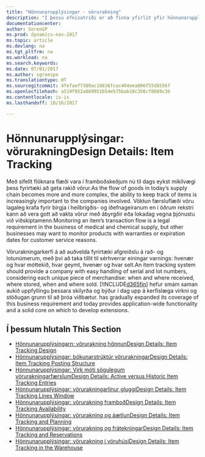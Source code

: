 ```yaml
---
title: "Hönnunarupplýsingar - vörurakning"
description: "Í þessu efnisatriði er að finna yfirlit yfir hönnunarupplýsingar fyrir vörurakningu."
documentationcenter: 
author: SorenGP
ms.prod: dynamics-nav-2017
ms.topic: article
ms.devlang: na
ms.tgt_pltfrm: na
ms.workload: na
ms.search.keywords: 
ms.date: 07/01/2017
ms.author: sgroespe
ms.translationtype: HT
ms.sourcegitcommit: 4fefaef7380ac10836fcac404eea006f55d8556f
ms.openlocfilehash: a519f952a869951b54e575bab10c356cf8689c3b
ms.contentlocale: is-is
ms.lasthandoff: 10/16/2017

---
```

# <a name="design-details-item-tracking"></a><span data-ttu-id="443f6-103">Hönnunarupplýsingar: vörurakning</span><span class="sxs-lookup"><span data-stu-id="443f6-103">Design Details: Item Tracking</span></span>
<span data-ttu-id="443f6-104">Með sífellt flóknara flæði vara í framboðskeðjum nú til dags eykst mikilvægi þess fyrirtæki að geta rakið vörur.</span><span class="sxs-lookup"><span data-stu-id="443f6-104">As the flow of goods in today’s supply chain becomes more and more complex, the ability to keep track of items is increasingly important to the companies involved.</span></span> <span data-ttu-id="443f6-105">Vöktun færsluflæði vöru lagaleg krafa fyrir birgja í heilbrigðis- og íðefnageiranum en í öðrum rekstri kann að vera gott að vakta vörur með ábyrgðir eða lokadag vegna þjónustu  við viðskiptamenn.</span><span class="sxs-lookup"><span data-stu-id="443f6-105">Monitoring an item’s transaction flow is a legal requirement in the business of medical and chemical supply, but other businesses may want to monitor products with warranties or expiration dates for customer service reasons.</span></span>  

<span data-ttu-id="443f6-106">Vörurakningarkerfi á að auðvelda fyrirtæki afgreiðslu á rað- og lotunúmerum, með því að taka tillit til sérhverrar einingar varnings: hvenær og hvar móttekið, hvar geymt, hvenær og hvar selt.</span><span class="sxs-lookup"><span data-stu-id="443f6-106">An item tracking system should provide a company with easy handling of serial and lot numbers, considering each unique piece of merchandise: when and where received, where stored, when and where sold.</span></span> [!INCLUDE[d365fin](includes/d365fin_md.md)]<span data-ttu-id="443f6-107"> hefur smám saman aukið uppfyllingu þessara skilyrða og býður í dag upp á kerfislæga virkni og stöðugan grunn til að þróa viðbætur.</span><span class="sxs-lookup"><span data-stu-id="443f6-107"> has gradually expanded its coverage of this business requirement and today provides application-wide functionality and a solid core on which to develop extensions.</span></span>  

## <a name="in-this-section"></a><span data-ttu-id="443f6-108">Í þessum hluta</span><span class="sxs-lookup"><span data-stu-id="443f6-108">In This Section</span></span>  
* [<span data-ttu-id="443f6-109">Hönnunarupplýsingarn: vörurakning hönnun</span><span class="sxs-lookup"><span data-stu-id="443f6-109">Design Details: Item Tracking Design</span></span>](design-details-item-tracking-design.md)  
* [<span data-ttu-id="443f6-110">Hönnunarupplýsingar: bókunarstrúktúr vörurakningar</span><span class="sxs-lookup"><span data-stu-id="443f6-110">Design Details: Item Tracking Posting Structure</span></span>](design-details-item-tracking-posting-structure.md)  
* [<span data-ttu-id="443f6-111">Hönnunarupplýsingar: Virk móti sögulegum vörurakningarfærslum</span><span class="sxs-lookup"><span data-stu-id="443f6-111">Design Details: Active versus Historic Item Tracking Entries</span></span>](design-details-active-versus-historic-item-tracking-entries.md)  
* [<span data-ttu-id="443f6-112">Hönnunarupplýsingar: vörurakningarlínur gluggi</span><span class="sxs-lookup"><span data-stu-id="443f6-112">Design Details: Item Tracking Lines Window</span></span>](design-details-item-tracking-lines-window.md)  
* [<span data-ttu-id="443f6-113">Hönnunarupplýsingar: vörurakning framboð</span><span class="sxs-lookup"><span data-stu-id="443f6-113">Design Details: Item Tracking Availability</span></span>](design-details-item-tracking-availability.md)  
* [<span data-ttu-id="443f6-114">Hönnunarupplýsingar: vörurakning og áætlun</span><span class="sxs-lookup"><span data-stu-id="443f6-114">Design Details: Item Tracking and Planning</span></span>](design-details-item-tracking-and-planning.md)  
* [<span data-ttu-id="443f6-115">Hönnunarupplýsingar: vörurakning og frátekningar</span><span class="sxs-lookup"><span data-stu-id="443f6-115">Design Details: Item Tracking and Reservations</span></span>](design-details-item-tracking-and-reservations.md)  
* [<span data-ttu-id="443f6-116">Hönnunarupplýsingar: vörurakning í vöruhúsi</span><span class="sxs-lookup"><span data-stu-id="443f6-116">Design Details: Item Tracking in the Warehouse</span></span>](design-details-item-tracking-in-the-warehouse.md)


